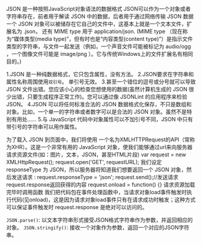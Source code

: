 JSON 是一种按照JavaScript对象语法的数据格式
JSON可以作为一个对象或者字符串存在，前者用于解读 JSON 中的数据，后者用于通过网络传输 JSON 数据
一个 JSON 对象可以被储存在它自己的文件中，这基本上就是一个文本文件，扩展名为 .json， 还有 MIME type 用于 application/json.
(MIME type （现在称为“媒体类型(media type)”，但有时也是“内容类型(content type)”）是指示文件类型的字符串，与文件一起发送（例如，一个声音文件可能被标记为 audio/ogg ，一个图像文件可能是 image/png ）。它与传统Windows上的文件扩展名有相同目的。)


1.JSON 是一种纯数据格式，它只包含属性，没有方法。
2.JSON要求在字符串和属性名称周围使用`双引号`。 单引号无效。
3.甚至一个错位的逗号或分号就可以导致  JSON 文件出错。您应该小心的检查您想使用的数据(虽然计算机生成的 JSON 很少出错，只要生成程序正常工作)。您可以通过像 JSONLint 的应用程序来检验 JSON。
4.JSON 可以将任何标准合法的 JSON 数据格式化保存，不只是数组和对象。比如，一个单一的字符串或者数字可以是合法的 JSON 对象。虽然不是特别有用处……
5.与 JavaScript 代码中对象属性可以不加引号不同，JSON 中只有带引号的字符串可以用作属性。

为了载入 JSON 到页面中，我们将使用 一个名为XMLHTTPRequest的API（常称为XHR）。这是一个非常有用的 JavaScript 对象，使我们能够通过url来向服务器请求资源文件(如：图片，文本，JSON，甚至HTML片段)
var request = new XMLHttpRequest();
request.open('GET', requestURL);
我们设定 responseType 为 JSON，所以服务器将知道我们想要返回一个 JSON 对象，然后发送请求 :
request.responseType = 'json';
request.send();//发送请求
request.response返回获得的内容
request.onload = function() {} 请求资源加载完毕时调用函数
我们把代码包在事件处理函数中，当请求对象load事件触发时执行代码(见onload)，这是因为请求对象load事件只有在请求成功时触发；这种方式可以保证事件触发时 request.response 是绝对可以访问的。

`JSON.parse()`: 以文本字符串形式接受JSON格式字符串作为参数，并返回相应的对象。
`JSON.stringify()`: 接收一个对象作为参数，返回一个对应的JSON字符串。
